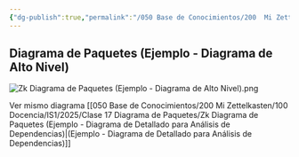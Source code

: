 ```yaml
---
{"dg-publish":true,"permalink":"/050 Base de Conocimientos/200  Mi Zettelkasten/100 Docencia/IS1/2025/Clase 17 Diagrama de Paquetes/Zk Diagrama de Paquetes (Ejemplo - Diagrama de Alto Nivel)/","tags":["digitalGarden","diagramaDePaquetes"]}
---
```


## Diagrama de Paquetes (Ejemplo - Diagrama de Alto Nivel)

![Zk Diagrama de Paquetes (Ejemplo - Diagrama de Alto Nivel).png](/img/user/050%20Base%20de%20Conocimientos/200%20%20Mi%20Zettelkasten/100%20Docencia/IS1/2025/Clase%2017%20Diagrama%20de%20Paquetes/000%20Adjuntos/Zk%20Diagrama%20de%20Paquetes%20(Ejemplo%20-%20Diagrama%20de%20Alto%20Nivel).png)

Ver mismo diagrama [[050 Base de Conocimientos/200  Mi Zettelkasten/100 Docencia/IS1/2025/Clase 17 Diagrama de Paquetes/Zk Diagrama de Paquetes (Ejemplo - Diagrama de Detallado para Análisis de Dependencias)\|(Ejemplo - Diagrama de Detallado para Análisis de Dependencias)]]
